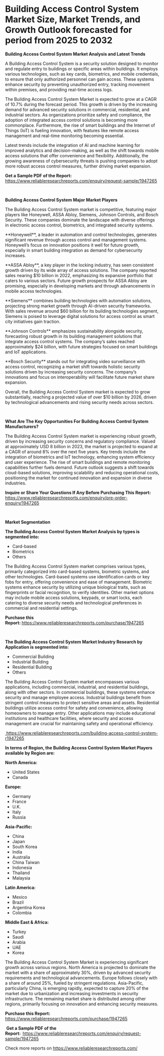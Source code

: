 <p><h1>Building Access Control System Market Size, Market Trends, and Growth Outlook forecasted for period from 2025 to 2032</h1></p><p><strong>Building Access Control System Market Analysis and Latest Trends</strong></p>
<p><p>A Building Access Control System is a security solution designed to monitor and regulate entry to buildings or specific areas within buildings. It employs various technologies, such as key cards, biometrics, and mobile credentials, to ensure that only authorized personnel can gain access. These systems enhance security by preventing unauthorized entry, tracking movement within premises, and providing real-time access logs.</p><p>The Building Access Control System Market is expected to grow at a CAGR of 10.7% during the forecast period. This growth is driven by the increasing demand for advanced security solutions in commercial, residential, and industrial sectors. As organizations prioritize safety and compliance, the adoption of integrated access control solutions is becoming more commonplace. Furthermore, the rise of smart buildings and the Internet of Things (IoT) is fueling innovation, with features like remote access management and real-time monitoring becoming essential.</p><p>Latest trends include the integration of AI and machine learning for improved analytics and decision-making, as well as the shift towards mobile access solutions that offer convenience and flexibility. Additionally, the growing awareness of cybersecurity threats is pushing companies to adopt more robust access control measures, further driving market expansion.</p></p>
<p><strong>Get a Sample PDF of the Report:&nbsp;</strong> <a href="https://www.reliableresearchreports.com/enquiry/request-sample/1947265?utm_campaign=2141&utm_medium=2&utm_source=Github&utm_content=ia&utm_term=19022025&utm_id=building-access-control-system">https://www.reliableresearchreports.com/enquiry/request-sample/1947265</a></p>
<p>&nbsp;</p>
<p><strong>Building Access Control System Major Market Players</strong></p>
<p><p>The Building Access Control System market is competitive, featuring major players like Honeywell, ASSA Abloy, Siemens, Johnson Controls, and Bosch Security. These companies dominate the landscape with diverse offerings in electronic access control, biometrics, and integrated security systems.</p><p>**Honeywell**, a leader in automation and control technologies, generates significant revenue through access control and management systems. Honeywell’s focus on innovation positions it well for future growth, especially in smart building integration as demand for cybersecurity increases.</p><p>**ASSA Abloy**, a key player in the locking industry, has seen consistent growth driven by its wide array of access solutions. The company reported sales nearing $10 billion in 2022, emphasizing its expansive portfolio that caters to various sectors. Future growth prospects for ASSA Abloy are promising, especially in developing markets and through advancements in mobile access technologies.</p><p>**Siemens** combines building technologies with automation solutions, projecting strong market growth through AI-driven security frameworks. With sales revenue around $60 billion for its building technologies segment, Siemens is poised to leverage digital solutions for access control as smart city initiatives gain traction.</p><p>**Johnson Controls** emphasizes sustainability alongside security, forecasting robust growth in its building management solutions that integrate access control systems. The company’s sales reached approximately $24 billion, with future strategies focused on smart buildings and IoT applications.</p><p>**Bosch Security** stands out for integrating video surveillance with access control, recognizing a market shift towards holistic security solutions driven by increasing security concerns. The company’s innovations and focus on interoperability will facilitate future market share expansion.</p><p>Overall, the Building Access Control System market is expected to grow substantially, reaching a projected value of over $10 billion by 2026, driven by technological advancements and rising security needs across sectors.</p></p>
<p>&nbsp;</p>
<p><strong>What Are The Key Opportunities For Building Access Control System Manufacturers?</strong></p>
<p><p>The Building Access Control System market is experiencing robust growth, driven by increasing security concerns and regulatory compliance. Valued at approximately USD 8 billion in 2023, the market is projected to expand at a CAGR of around 8% over the next five years. Key trends include the integration of biometrics and IoT technology, enhancing system efficiency and user experience. The rise of smart buildings and remote monitoring capabilities further fuels demand. Future outlook suggests a shift towards cloud-based solutions, improving scalability and reducing operational costs, positioning the market for continued innovation and expansion in diverse industries.</p></p>
<p><strong>Inquire or Share Your Questions If Any Before Purchasing This Report:</strong> <a href="https://www.reliableresearchreports.com/enquiry/pre-order-enquiry/1947265?utm_campaign=2141&utm_medium=2&utm_source=Github&utm_content=ia&utm_term=19022025&utm_id=building-access-control-system">https://www.reliableresearchreports.com/enquiry/pre-order-enquiry/1947265</a></p>
<p>&nbsp;</p>
<p><strong>Market Segmentation</strong></p>
<p><strong>The Building Access Control System Market Analysis by types is segmented into:</strong></p>
<p><ul><li>Card-based</li><li>Biometrics</li><li>Others</li></ul></p>
<p><p>The Building Access Control System market comprises various types, primarily categorized into card-based systems, biometric systems, and other technologies. Card-based systems use identification cards or key fobs for entry, offering convenience and ease of management. Biometric systems enhance security by utilizing unique biological traits, such as fingerprints or facial recognition, to verify identities. Other market options may include mobile access solutions, keypads, or smart locks, each catering to diverse security needs and technological preferences in commercial and residential settings.</p></p>
<p><strong>Purchase this Report:&nbsp;</strong><a href="https://www.reliableresearchreports.com/purchase/1947265?utm_campaign=2141&utm_medium=2&utm_source=Github&utm_content=ia&utm_term=19022025&utm_id=building-access-control-system">https://www.reliableresearchreports.com/purchase/1947265</a></p>
<p>&nbsp;</p>
<p><strong>The Building Access Control System Market Industry Research by Application is segmented into:</strong></p>
<p><ul><li>Commercial Building</li><li>Industrial Building</li><li>Residential Building</li><li>Others</li></ul></p>
<p><p>The Building Access Control System market encompasses various applications, including commercial, industrial, and residential buildings, along with other sectors. In commercial buildings, these systems enhance security and manage employee access. Industrial buildings benefit from stringent control measures to protect sensitive areas and assets. Residential buildings utilize access control for safety and convenience, allowing homeowners to manage entry. Other applications may include educational institutions and healthcare facilities, where security and access management are crucial for maintaining safety and operational efficiency.</p></p>
<p><a href="https://www.reliableresearchreports.com/building-access-control-system-r1947265?utm_campaign=2141&utm_medium=2&utm_source=Github&utm_content=ia&utm_term=19022025&utm_id=building-access-control-system">&nbsp;https://www.reliableresearchreports.com/building-access-control-system-r1947265</a></p>
<p><strong>In terms of Region, the Building Access Control System Market Players available by Region are:</strong></p>
<p>
    <p> <strong> North America: </strong>
        <ul>
            <li>United States</li>
            <li>Canada</li>
        </ul>
        </p> 
    <p> <strong> Europe: </strong>
        <ul>
            <li>Germany</li>
            <li>France</li>
            <li>U.K.</li>
            <li>Italy</li>
            <li>Russia</li>
        </ul>
        </p> 
    <p> <strong> Asia-Pacific: </strong>
        <ul>
            <li>China</li>
            <li>Japan</li>
            <li>South Korea</li>
            <li>India</li>
            <li>Australia</li>
            <li>China Taiwan</li>
            <li>Indonesia</li>
            <li>Thailand</li>
            <li>Malaysia</li>
        </ul>
        </p> 
    <p> <strong> Latin America: </strong>
        <ul>
            <li>Mexico</li>
            <li>Brazil</li>
            <li>Argentina Korea</li>
            <li>Colombia</li>
        </ul>
        </p> 
    <p> <strong> Middle East & Africa: </strong>
        <ul>
            <li>Turkey</li>
            <li>Saudi</li>
            <li>Arabia</li>
            <li>UAE</li>
            <li>Korea</li>
        </ul>
    </p>
    </p>
<p><p>The Building Access Control System Market is experiencing significant growth across various regions. North America is projected to dominate the market with a share of approximately 30%, driven by advanced security requirements and technological advancements. Europe follows closely with a share of around 25%, fueled by stringent regulations. Asia-Pacific, particularly China, is emerging rapidly, expected to capture 20% of the market due to urbanization and increasing investments in security infrastructure. The remaining market share is distributed among other regions, primarily focusing on innovation and enhancing security measures.</p></p>
<p><strong>Purchase this Report: </strong><a href="https://www.reliableresearchreports.com/purchase/1947265?utm_campaign=2141&utm_medium=2&utm_source=Github&utm_content=ia&utm_term=19022025&utm_id=building-access-control-system">https://www.reliableresearchreports.com/purchase/1947265</a></p>
<p>&nbsp;<strong>Get a Sample PDF of the Report:&nbsp;&nbsp;</strong><a href="https://www.reliableresearchreports.com/enquiry/request-sample/1947265?utm_campaign=2141&utm_medium=2&utm_source=Github&utm_content=ia&utm_term=19022025&utm_id=building-access-control-system">https://www.reliableresearchreports.com/enquiry/request-sample/1947265</a></p>
<p><strong></strong></p>
<p>Check more reports on <a href="https://www.reliableresearchreports.com/?utm_campaign=2141&utm_medium=2&utm_source=Github&utm_content=ia&utm_term=19022025&utm_id=building-access-control-system">https://www.reliableresearchreports.com/</a></p>